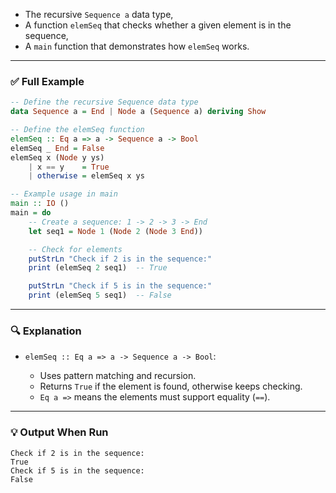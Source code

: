 
* The recursive `Sequence a` data type,
* A function `elemSeq` that checks whether a given element is in the sequence,
* A `main` function that demonstrates how `elemSeq` works.

---

### ✅ **Full Example**

```haskell
-- Define the recursive Sequence data type
data Sequence a = End | Node a (Sequence a) deriving Show

-- Define the elemSeq function
elemSeq :: Eq a => a -> Sequence a -> Bool
elemSeq _ End = False
elemSeq x (Node y ys)
    | x == y    = True
    | otherwise = elemSeq x ys

-- Example usage in main
main :: IO ()
main = do
    -- Create a sequence: 1 -> 2 -> 3 -> End
    let seq1 = Node 1 (Node 2 (Node 3 End))

    -- Check for elements
    putStrLn "Check if 2 is in the sequence:"
    print (elemSeq 2 seq1)  -- True

    putStrLn "Check if 5 is in the sequence:"
    print (elemSeq 5 seq1)  -- False
```

---

### 🔍 Explanation

* `elemSeq :: Eq a => a -> Sequence a -> Bool`:

  * Uses pattern matching and recursion.
  * Returns `True` if the element is found, otherwise keeps checking.
  * `Eq a =>` means the elements must support equality (`==`).

---

### 💡 Output When Run

```
Check if 2 is in the sequence:
True
Check if 5 is in the sequence:
False
```


